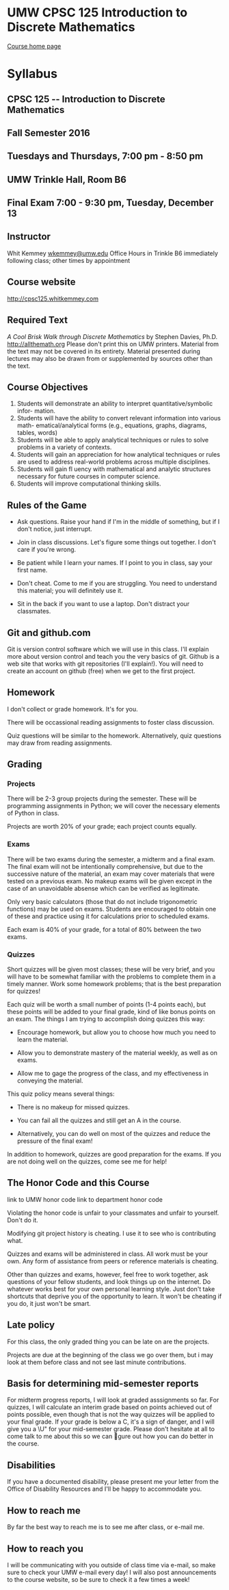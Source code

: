 # UMW CPSC 125 Introduction to Discrete Mathematics

[Course home page](http://cpsc125.whitkemmey.com)

# Syllabus

## CPSC 125 -- Introduction to Discrete Mathematics
## Fall Semester 2016
## Tuesdays and Thursdays, 7:00 pm - 8:50 pm
## UMW Trinkle Hall, Room B6

## Final Exam 7:00 - 9:30 pm, Tuesday, December 13

## Instructor
Whit Kemmey
wkemmey@umw.edu
Office Hours in Trinkle B6 immediately following class; other times by appointment

## Course website
http://cpsc125.whitkemmey.com

## Required Text
_A Cool Brisk Walk through Discrete Mathematics_ by Stephen Davies, Ph.D.
http://allthemath.org
Please don't print this on UMW printers.
Material from the text may not be covered in its entirety.  Material presented during lectures may also be drawn from or supplemented by sources other than the text.

## Course Objectives

1. Students will demonstrate an ability to interpret quantitative/symbolic infor-
mation.
2. Students will have the ability to convert relevant information into various math-
ematical/analytical forms (e.g., equations, graphs, diagrams, tables, words)
3. Students will be able to apply analytical techniques or rules to solve problems
in a variety of contexts.
4. Students will gain an appreciation for how analytical techniques or rules are
used to address real-world problems across multiple disciplines.
5. Students will gain fl
uency with mathematical and analytic structures necessary
for future courses in computer science.
6. Students will improve computational thinking skills.

## Rules of the Game

- Ask questions.  Raise your hand if I'm in the middle of something, but if I don't notice, just interrupt.

- Join in class discussions.  Let's figure some things out together.  I don't care if you're wrong.

- Be patient while I learn your names.  If I point to you in class, say your first name.

- Don't cheat.  Come to me if you are struggling.  You need to understand this material; you will definitely use it.

- Sit in the back if you want to use a laptop.  Don't distract your classmates.

## Git and github.com

Git is version control software which we will use in this class.  I'll explain more about version control and teach you the very basics of git.  Github is a web site that works with git repositories (I'll explain!).  You will need to create an account on github (free) when we get to the first project.

## Homework

I don't collect or grade homework.  It's for you.

There will be occassional reading assignments to foster class discussion.

Quiz questions will be similar to the homework.  Alternatively, quiz questions may draw from reading assignments.

## Grading

### Projects

There will be 2-3 group projects during the semester.  These will be programming assignments in Python; we will cover the necessary elements of Python in class.

Projects are worth 20% of your grade; each project counts equally.

### Exams

There will be two exams during the semester, a midterm and a final exam.  The final exam will not be intentionally comprehensive, but due to the successive nature of the material, an exam may cover materials that were tested on a previous exam.  No makeup exams will be given except in the case of an unavoidable absense which can be verified as legitimate.

Only very basic calculators (those that do not include trigonometric functions) may be used on exams.  Students are encouraged to obtain one of these and practice using it for calculations prior to scheduled exams.

Each exam is 40% of your grade, for a total of 80% between the two exams.

### Quizzes

Short quizzes will be given most classes; these will be very brief, and you will have to be somewhat familiar with the problems to complete them in a timely manner.  Work some homework problems; that is the best preparation for quizzes!

Each quiz will be worth a small number of points (1-4 points each), but these points will be added to your final grade, kind of like bonus points on an exam.  The things I am trying to accomplish doing quizzes this way:

- Encourage homework, but allow you to choose how much you need to learn the material.

- Allow you to demonstrate mastery of the material weekly, as well as on exams.

- Allow me to gage the progress of the class, and my effectiveness in conveying the material.

This quiz policy means several things:

- There is no makeup for missed quizzes.

- You can fail all the quizzes and still get an A in the course.

- Alternatively, you can do well on most of the quizzes and reduce the pressure of the final exam!

In addition to homework, quizzes are good preparation for the exams.  If you are not doing well on the quizzes, come see me for help!

## The Honor Code and this Course

link to UMW honor code
link to department honor code

Violating the honor code is unfair to your classmates and unfair to yourself.  Don't do it.

Modifying git project history is cheating.  I use it to see who is contributing what.

Quizzes and exams will be administered in class.  All work must be your own.  Any form of assistance from peers or reference materials is cheating.

Other than quizzes and exams, however, feel free to work together, ask questions of your fellow students, and look things up on the internet.  Do whatever works best for your own personal learning style.  Just don't take shortcuts that deprive you of the opportunity to learn.  It won't be cheating if you do, it just won't be smart.

## Late policy

For this class, the only graded thing you can be late on are the projects.

Projects are due at the beginning of the class we go over them, but i may look at them before class and not see last minute contributions.


## Basis for determining mid-semester reports

For midterm progress reports, I will look at graded asssignments so far.  For quizzes, I will calculate an interim grade based on points achieved out of points possible, even though that is not the way quizzes will be applied to your final grade.  If your grade is below a C, it's a sign of danger, and I will give you a \U" for your mid-semester grade. Please don't hesitate at
all to come talk to me about this so we can gure out how you can do better in the course.

## Disabilities

If you have a documented disability, please present me your letter from the Office of Disability
Resources and I'll be happy to accommodate you.

## How to reach me

By far the best way to reach me is to see me after class, or e-mail me.

## How to reach you

I will be communicating with you outside of class time via e-mail, so make sure to check your UMW
e-mail every day! I will also post announcements to the course website, so be sure to check it a few times a week!
